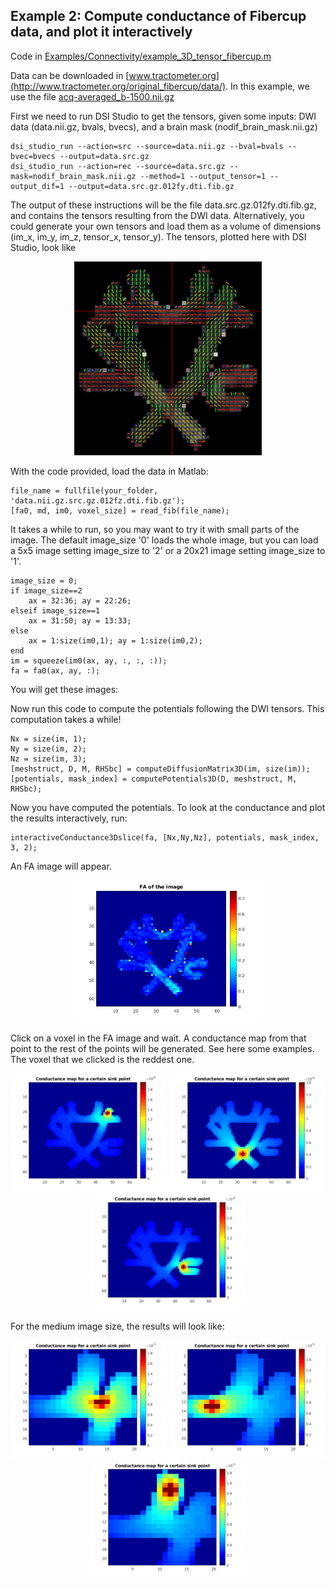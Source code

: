 ## Example 2: Compute conductance of Fibercup data, and plot it interactively

Code in [Examples/Connectivity/example_3D_tensor_fibercup.m](Examples/Connectivity/example_3D_tensor_fibercup.m)

Data can be downloaded in [www.tractometer.org](http://www.tractometer.org/original_fibercup/data/).
In this example, we use the file [acq-averaged_b-1500.nii.gz](http://www.tractometer.org/downloads/downloads/fibercup/dwi/acq-averaged_b-1500.nii.gz)

First we need to run DSI Studio to get the tensors, given some inputs: DWI data (data.nii.gz, bvals, bvecs), and a brain mask (nodif_brain_mask.nii.gz)
```
dsi_studio_run --action=src --source=data.nii.gz --bval=bvals --bvec=bvecs --output=data.src.gz
dsi_studio_run --action=rec --source=data.src.gz --mask=nodif_brain_mask.nii.gz --method=1 --output_tensor=1 --output_dif=1 --output=data.src.gz.012fy.dti.fib.gz
```
The output of these instructions will be the file data.src.gz.012fy.dti.fib.gz, and contains the tensors resulting from the DWI data. Alternatively, you could generate your own tensors and load them as a volume of dimensions (im_x, im_y, im_z, tensor_x, tensor_y). The tensors, plotted here with DSI Studio, look like
<p align="center">
<img src="Images/fibercup.png" width="300">
</p>

With the code provided, load the data in Matlab: 
```
file_name = fullfile(your_folder, 'data.nii.gz.src.gz.012fz.dti.fib.gz'); 
[fa0, md, im0, voxel_size] = read_fib(file_name);
```
It takes a while to run, so you may want to try it with small parts of the image. The default image_size '0' loads the whole image, but you can load a 5x5 image setting image_size to '2' or a 20x21 image setting image_size to '1'.
```
image_size = 0;
if image_size==2
    ax = 32:36; ay = 22:26;
elseif image_size==1
    ax = 31:50; ay = 13:33;
else
    ax = 1:size(im0,1); ay = 1:size(im0,2);
end
im = squeeze(im0(ax, ay, :, :, :));
fa = fa0(ax, ay, :);
```
You will get these images: 

Now run this code to compute the potentials following the DWI tensors. This computation takes a while!
```
Nx = size(im, 1); 
Ny = size(im, 2); 
Nz = size(im, 3); 
[meshstruct, D, M, RHSbc] = computeDiffusionMatrix3D(im, size(im));
[potentials, mask_index] = computePotentials3D(D, meshstruct, M, RHSbc);
```
Now you have computed the potentials. To look at the conductance and plot the results interactively, run:
```
interactiveConductance3Dslice(fa, [Nx,Ny,Nz], potentials, mask_index, 3, 2);
```
An FA image will appear. 
<p align="center">
<img src="Images/fibercup_fa.png" width="300">
</p>
Click on a voxel in the FA image and wait. A conductance map from that point to the rest of the points will be generated. See here some examples. The voxel that we clicked is the reddest one.
<p align="center">
<img src="Images/fibercup0_point1.png" width="250"> <img src="Images/fibercup0_point2.png" width="250"> <img src="Images/fibercup0_point3.png" width="250">
</p>
For the medium image size, the results will look like:
<p align="center">
<img src="Images/fibercup1_conductance.png" width="250"> <img src="Images/fibercup1_conductance2.png" width="250"> <img src="Images/fibercup1_conductance3.png" width="250">
</p>


